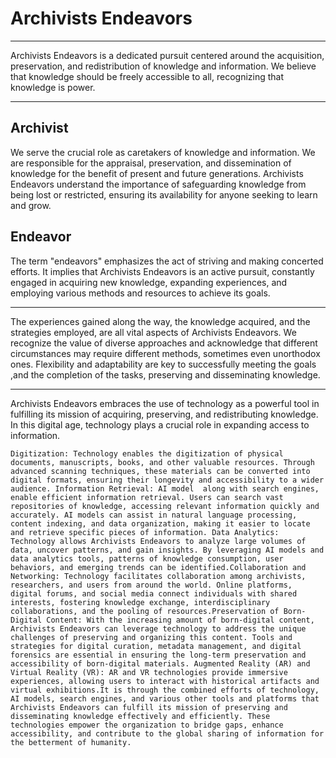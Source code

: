 # Archivists Endeavors
__________________________
Archivists Endeavors is a dedicated pursuit centered around the acquisition, preservation, and redistribution of knowledge and information. We believe that knowledge should be freely accessible to all, recognizing that knowledge is power.
______________________________
## Archivist
We serve the crucial role as caretakers of knowledge and information. We are responsible for the appraisal, preservation, and dissemination of knowledge for the benefit of present and future generations. Archivists Endeavors understand the importance of safeguarding knowledge from being lost or restricted, ensuring its availability for anyone seeking to learn and grow.
## Endeavor
The term "endeavors" emphasizes the act of striving and making concerted efforts. It implies that Archivists Endeavors is an active pursuit, constantly engaged in acquiring new knowledge, expanding experiences, and employing various methods and resources to achieve its goals.
_______________________________________
The experiences gained along the way, the knowledge acquired, and the strategies employed, are all vital aspects of Archivists Endeavors. We recognize the value of diverse approaches and acknowledge that different circumstances may require different methods, sometimes even unorthodox ones. Flexibility and adaptability are key to successfully meeting the goals ,and the completion of the tasks, preserving and disseminating knowledge.
________________________________________

Archivists Endeavors embraces the use of technology as a powerful tool in fulfilling its mission of acquiring, preserving, and redistributing knowledge. In this digital age, technology plays a crucial role in expanding access to information.

    Digitization: Technology enables the digitization of physical documents, manuscripts, books, and other valuable resources. Through advanced scanning techniques, these materials can be converted into digital formats, ensuring their longevity and accessibility to a wider audience. Information Retrieval: AI model  along with search engines, enable efficient information retrieval. Users can search vast repositories of knowledge, accessing relevant information quickly and accurately. AI models can assist in natural language processing, content indexing, and data organization, making it easier to locate and retrieve specific pieces of information. Data Analytics: Technology allows Archivists Endeavors to analyze large volumes of data, uncover patterns, and gain insights. By leveraging AI models and data analytics tools, patterns of knowledge consumption, user behaviors, and emerging trends can be identified.Collaboration and Networking: Technology facilitates collaboration among archivists, researchers, and users from around the world. Online platforms, digital forums, and social media connect individuals with shared interests, fostering knowledge exchange, interdisciplinary collaborations, and the pooling of resources.Preservation of Born-Digital Content: With the increasing amount of born-digital content, Archivists Endeavors can leverage technology to address the unique challenges of preserving and organizing this content. Tools and strategies for digital curation, metadata management, and digital forensics are essential in ensuring the long-term preservation and accessibility of born-digital materials. Augmented Reality (AR) and Virtual Reality (VR): AR and VR technologies provide immersive experiences, allowing users to interact with historical artifacts and virtual exhibitions.It is through the combined efforts of technology, AI models, search engines, and various other tools and platforms that Archivists Endeavors can fulfill its mission of preserving and disseminating knowledge effectively and efficiently. These technologies empower the organization to bridge gaps, enhance accessibility, and contribute to the global sharing of information for the betterment of humanity.
